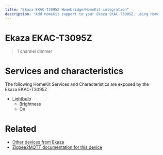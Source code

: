 ```yaml
---
title: "Ekaza EKAC-T3095Z Homebridge/HomeKit integration"
description: "Add HomeKit support to your Ekaza EKAC-T3095Z, using Homebridge, Zigbee2MQTT and homebridge-z2m."
---
```

<!---
This file has been GENERATED using src/docgen/docgen.ts
DO NOT EDIT THIS FILE MANUALLY!
-->
# Ekaza EKAC-T3095Z
> 1 channel dimmer


# Services and characteristics
The following HomeKit Services and Characteristics are exposed by
the Ekaza EKAC-T3095Z

* [Lightbulb](../../light.md)
  * Brightness
  * On


# Related
* [Other devices from Ekaza](../index.md#ekaza)
* [Zigbee2MQTT documentation for this device](https://www.zigbee2mqtt.io/devices/EKAC-T3095Z.html)